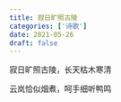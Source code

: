 ```yaml
---
title: 寂日旷照古陵
categories: ['诗歌']
date: 2021-05-26
draft: false
---
```


寂日旷照古陵，长天枯木寒清

云岚恰似烟煮，呵手细听鸭鸣